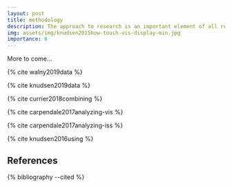 ```yaml
---
layout: post
title: methodology
description: The approach to research is an important element of all research and I am happy to be part of a research community that have a strong focus on methodology, for example evidenced by strong theoretical contributions and recurring workshops and conferences on methodology (such as BELIV).
img: assets/img/knudsen2015how-touch-vis-display-min.jpg
importance: 6
---
```


More to come...

{% cite walny2019data %}

{% cite knudsen2019data %}

{% cite currier2018combining %}

{% cite carpendale2017analyzing-vis %}

{% cite carpendale2017analyzing-iss %}

{% cite knudsen2016using %}

References
----------

<div class="publications">
  {% bibliography --cited %}
</div>
